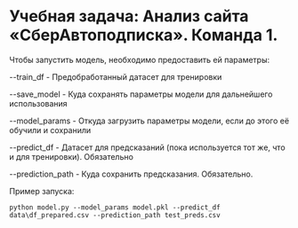 # Учебная задача: Анализ сайта «СберАвтоподписка». Команда 1.


Чтобы запустить модель, необходимо предоставить ей параметры:

--train_df - Предобработанный датасет для тренировки

--save_model - Куда сохранять параметры модели для дальнейшего использования

--model_params - Откуда загрузить параметры модели, если до этого её обучили и сохранили

--predict_df - Датасет для предсказаний (пока используется тот же, что и для тренировки). Обязательно

--prediction_path - Куда сохранить предсказания. Обязательно.

Пример запуска:
```
python model.py --model_params model.pkl --predict_df data\df_prepared.csv --prediction_path test_preds.csv
```
